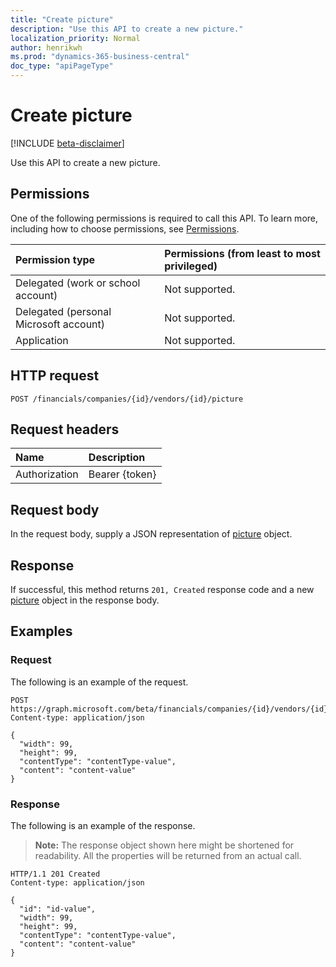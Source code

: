 ```yaml
---
title: "Create picture"
description: "Use this API to create a new picture."
localization_priority: Normal
author: henrikwh
ms.prod: "dynamics-365-business-central"
doc_type: "apiPageType"
---
```


# Create picture

[!INCLUDE [beta-disclaimer](../../includes/beta-disclaimer.md)]

Use this API to create a new picture.

## Permissions

One of the following permissions is required to call this API. To learn more, including how to choose permissions, see [Permissions](/graph/permissions-reference).

| Permission type                        | Permissions (from least to most privileged) |
|:---------------------------------------|:--------------------------------------------|
| Delegated (work or school account)     | Not supported. |
| Delegated (personal Microsoft account) | Not supported. |
| Application                            | Not supported. |

## HTTP request

<!-- { "blockType": "ignored" } -->

```http
POST /financials/companies/{id}/vendors/{id}/picture
```

## Request headers

| Name          | Description   |
|:--------------|:--------------|
| Authorization | Bearer {token} |

## Request body

In the request body, supply a JSON representation of [picture](../resources/dynamics-picture.md) object.

## Response

If successful, this method returns `201, Created` response code and a new [picture](../resources/dynamics-picture.md) object in the response body.

## Examples

### Request

The following is an example of the request.
<!-- {
  "blockType": "request",
  "name": "create_picture_from_vendor"
}-->

```http
POST https://graph.microsoft.com/beta/financials/companies/{id}/vendors/{id}/picture
Content-type: application/json

{
  "width": 99,
  "height": 99,
  "contentType": "contentType-value",
  "content": "content-value"
}
```

### Response

The following is an example of the response.

> **Note:** The response object shown here might be shortened for readability. All the properties will be returned from an actual call.

<!-- {
  "blockType": "response",
  "truncated": true,
  "@odata.type": "microsoft.graph.picture"
} -->

```http
HTTP/1.1 201 Created
Content-type: application/json

{
  "id": "id-value",
  "width": 99,
  "height": 99,
  "contentType": "contentType-value",
  "content": "content-value"
}
```

<!-- uuid: 16cd6b66-4b1a-43a1-adaf-3a886856ed98
2019-02-04 14:57:30 UTC -->
<!-- {
  "type": "#page.annotation",
  "description": "Create picture",
  "keywords": "",
  "section": "documentation",
  "tocPath": ""
}-->